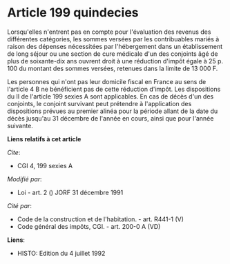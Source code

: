 # Article 199 quindecies

Lorsqu'elles n'entrent pas en compte pour l'évaluation des revenus des différentes catégories, les sommes versées par les
contribuables mariés à raison des dépenses nécessitées par l'hébergement dans un établissement de long séjour ou une section
de cure médicale d'un des conjoints âgé de plus de soixante-dix ans ouvrent droit à une réduction d'impôt égale à 25 p. 100
du montant des sommes versées, retenues dans la limite de 13 000 F.

Les personnes qui n'ont pas leur domicile fiscal en France au sens de l'article 4 B ne bénéficient pas de cette réduction
d'impôt. Les dispositions du II de l'article 199 sexies A sont applicables.    En cas de décès d'un des conjoints, le
conjoint survivant peut prétendre à l'application des dispositions prévues au premier alinéa pour la période allant de la
date du décès jusqu'au 31 décembre de l'année en cours, ainsi que pour l'année suivante.

**Liens relatifs à cet article**

_Cite_:

  - CGI 4, 199 sexies A

_Modifié par_:

  - Loi - art. 2 () JORF 31 décembre 1991

_Cité par_:

  - Code de la construction et de l'habitation. - art. R441-1 (V)
  - Code général des impôts, CGI. - art. 200-0 A (VD)

**Liens**:

  - HISTO: Edition du 4 juillet 1992
